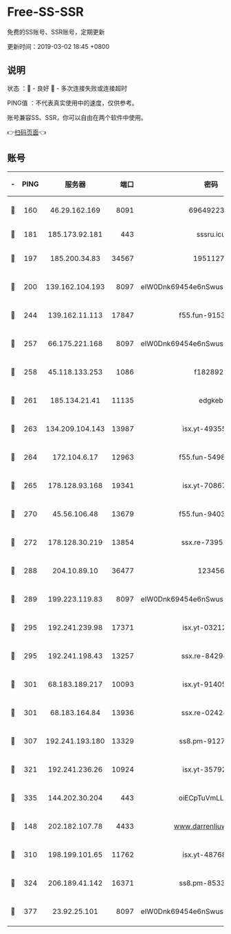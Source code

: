 # Free-SS-SSR

免费的SS账号、SSR账号，定期更新

更新时间：2019-03-02 18:45 +0800

## 说明

状态     ：🙂 - 良好 🙁 - 多次连接失败或连接超时

PING值   ：不代表真实使用中的速度，仅供参考。

账号兼容SS、SSR，你可以自由在两个软件中使用。

👉[扫码页面](https://liesauer.github.io/free-ss-ssr.github.io/)👈

## 账号

|-|PING|服务器|端口|密码|加密方式|区域|
|:----:|:----:|:-----:|-----:|:----:|:----:|:----:|
|🙂|160|46.29.162.169|8091|6964922356|aes-256-cfb|RU|
|🙂|181|185.173.92.181|443|sssru.icu|rc4-md5|RU|
|🙂|197|185.200.34.83|34567|19511276|aes-256-cfb|US|
|🙂|200|139.162.104.193|8097|eIW0Dnk69454e6nSwuspv9DmS201tQ0D|aes-256-cfb|JP|
|🙂|244|139.162.11.113|17847|f55.fun-91530926|aes-256-cfb|SG|
|🙂|257|66.175.221.168|8097|eIW0Dnk69454e6nSwuspv9DmS201tQ0D|aes-256-cfb|US|
|🙂|258|45.118.133.253|1086|f1828920|aes-256-cfb|SG|
|🙂|261|185.134.21.41|11135|edgkeb|aes-256-cfb|GB|
|🙂|263|134.209.104.143|13987|isx.yt-49355412|aes-256-cfb|SG|
|🙂|264|172.104.6.17|12963|f55.fun-54984893|aes-256-cfb|US|
|🙂|265|178.128.93.168|19341|isx.yt-70867662|aes-256-cfb|SG|
|🙂|270|45.56.106.48|13679|f55.fun-94035018|aes-256-cfb|US|
|🙂|272|178.128.30.219|13854|ssx.re-73952571|aes-256-cfb|SG|
|🙂|288|204.10.89.10|36477|123456|aes-256-cfb|US|
|🙂|289|199.223.119.83|8097|eIW0Dnk69454e6nSwuspv9DmS201tQ0D|aes-256-cfb|US|
|🙂|295|192.241.239.98|17371|isx.yt-03212931|aes-256-cfb|US|
|🙂|295|192.241.198.43|13257|ssx.re-84294373|aes-256-cfb|US|
|🙂|301|68.183.189.217|10093|isx.yt-91405923|aes-256-cfb|SG|
|🙂|301|68.183.164.84|13936|ssx.re-02428773|aes-256-cfb|US|
|🙂|307|192.241.193.180|13329|ss8.pm-91273278|aes-256-cfb|US|
|🙂|321|192.241.236.26|10924|isx.yt-35792736|aes-256-cfb|US|
|🙂|335|144.202.30.204|443|oiECpTuVmLLxk4Ts|aes-256-cfb|US|
|🙂|148|202.182.107.78|4433|www.darrenliuwei.com|aes-256-cfb|JP|
|🙂|310|198.199.101.65|11762|isx.yt-48768869|aes-256-cfb|US|
|🙂|324|206.189.41.142|16371|ss8.pm-85330521|aes-256-cfb|SG|
|🙂|377|23.92.25.101|8097|eIW0Dnk69454e6nSwuspv9DmS201tQ0D|aes-256-cfb|US|
